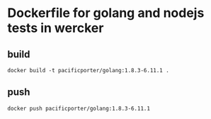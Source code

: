 # Dockerfile for golang and nodejs tests in wercker

## build

```
docker build -t pacificporter/golang:1.8.3-6.11.1 .
```

## push

```
docker push pacificporter/golang:1.8.3-6.11.1
```
